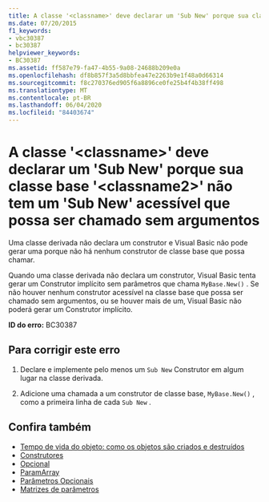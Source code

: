 ```yaml
---
title: A classe '<classname>' deve declarar um 'Sub New' porque sua classe base '<classname2>' não tem um 'Sub New' acessível que possa ser chamado sem argumentos
ms.date: 07/20/2015
f1_keywords:
- vbc30387
- bc30387
helpviewer_keywords:
- BC30387
ms.assetid: ff587e79-fa47-4b55-9a08-24688b209e0a
ms.openlocfilehash: df8b857f3a5d8bbfea47e2263b9e1f48a0d66314
ms.sourcegitcommit: f8c270376ed905f6a8896ce0fe25b4f4b38ff498
ms.translationtype: MT
ms.contentlocale: pt-BR
ms.lasthandoff: 06/04/2020
ms.locfileid: "84403674"
---
```

# <a name="class-classname-must-declare-a-sub-new-because-its-base-class-classname2-does-not-have-an-accessible-sub-new-that-can-be-called-with-no-arguments"></a>A classe '\<classname>' deve declarar um 'Sub New' porque sua classe base '\<classname2>' não tem um 'Sub New' acessível que possa ser chamado sem argumentos
Uma classe derivada não declara um construtor e Visual Basic não pode gerar uma porque não há nenhum construtor de classe base que possa chamar.  
  
 Quando uma classe derivada não declara um construtor, Visual Basic tenta gerar um Construtor implícito sem parâmetros que chama `MyBase.New()` . Se não houver nenhum construtor acessível na classe base que possa ser chamado sem argumentos, ou se houver mais de um, Visual Basic não poderá gerar um Construtor implícito.  
  
 **ID do erro:** BC30387  
  
## <a name="to-correct-this-error"></a>Para corrigir este erro  
  
1. Declare e implemente pelo menos um `Sub New` Construtor em algum lugar na classe derivada.  
  
2. Adicione uma chamada a um construtor de classe base, `MyBase.New()` , como a primeira linha de cada `Sub New` .  
  
## <a name="see-also"></a>Confira também

- [Tempo de vida do objeto: como os objetos são criados e destruídos](../programming-guide/language-features/objects-and-classes/object-lifetime-how-objects-are-created-and-destroyed.md)
- [Construtores](../programming-guide/concepts/object-oriented-programming.md#constructors)
- [Opcional](../language-reference/modifiers/optional.md)
- [ParamArray](../language-reference/modifiers/paramarray.md)
- [Parâmetros Opcionais](../programming-guide/language-features/procedures/optional-parameters.md)
- [Matrizes de parâmetros](../programming-guide/language-features/procedures/parameter-arrays.md)
